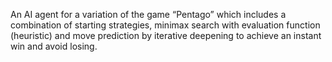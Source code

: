 An AI agent for a variation of the game “Pentago” which includes a combination of starting strategies, minimax search with evaluation function (heuristic) and move prediction by iterative deepening to achieve an instant win and avoid losing.
